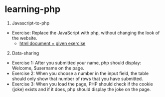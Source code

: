 # learning-php

1. Javascript-to-php
* Exercise: Replace the JavaScript with php, without changing the look of the website.
  * [html document = given exercise](https://carolineschevers.github.io/learning-php/javascript-to-php/index.html) 

2. Data-sharing
* Exercise 1: After you submitted your name, php should display: Welcome, $username on the page.
* Exercise 2: When you choose a number in the input field, the table should only show that number of rows that you have submitted.
* Exercise 3: When you load the page, PHP should check if the cookie (joke) exists and if it does, php should display the joke on the page.


